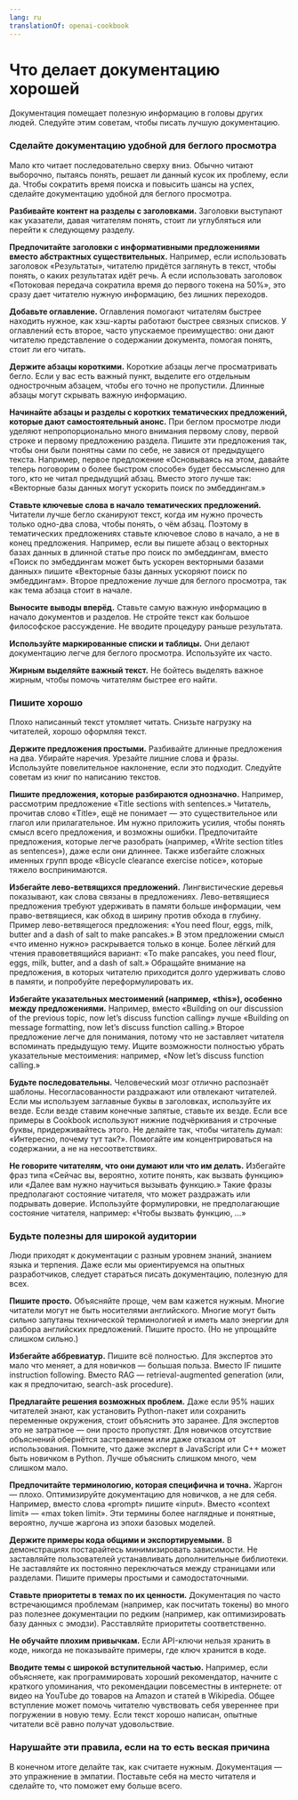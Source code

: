 ```yaml
---
lang: ru
translationOf: openai-cookbook
---
```


# Что делает документацию хорошей

Документация помещает полезную информацию в головы других людей. Следуйте этим советам, чтобы писать лучшую документацию.

### Сделайте документацию удобной для беглого просмотра

Мало кто читает последовательно сверху вниз. Обычно читают выборочно, пытаясь понять, решает ли данный кусок их проблему, если да. Чтобы сократить время поиска и повысить шансы на успех, сделайте документацию удобной для беглого просмотра.

**Разбивайте контент на разделы с заголовками.** Заголовки выступают как указатели, давая читателям понять, стоит ли углубляться или перейти к следующему разделу.

**Предпочитайте заголовки с информативными предложениями вместо абстрактных существительных.** Например, если использовать заголовок «Результаты», читателю придётся заглянуть в текст, чтобы понять, о каких результатах идёт речь. А если использовать заголовок «Потоковая передача сократила время до первого токена на 50%», это сразу дает читателю нужную информацию, без лишних переходов.

**Добавьте оглавление.** Оглавления помогают читателям быстрее находить нужное, как хэш-карты работают быстрее связных списков. У оглавлений есть второе, часто упускаемое преимущество: они дают читателю представление о содержании документа, помогая понять, стоит ли его читать.

**Держите абзацы короткими.** Короткие абзацы легче просматривать бегло. Если у вас есть важный пункт, выделите его отдельным однострочным абзацем, чтобы его точно не пропустили. Длинные абзацы могут скрывать важную информацию.

**Начинайте абзацы и разделы с коротких тематических предложений, которые дают самостоятельный анонс.** При беглом просмотре люди уделяют непропорционально много внимания первому слову, первой строке и первому предложению раздела. Пишите эти предложения так, чтобы они были понятны сами по себе, не завися от предыдущего текста. Например, первое предложение «Основываясь на этом, давайте теперь поговорим о более быстром способе» будет бессмысленно для того, кто не читал предыдущий абзац. Вместо этого лучше так: «Векторные базы данных могут ускорить поиск по эмбеддингам.»

**Ставьте ключевые слова в начало тематических предложений.** Читатели лучше бегло сканируют текст, когда им нужно прочесть только одно-два слова, чтобы понять, о чём абзац. Поэтому в тематических предложениях ставьте ключевое слово в начало, а не в конец предложения. Например, если вы пишете абзац о векторных базах данных в длинной статье про поиск по эмбеддингам, вместо «Поиск по эмбеддингам может быть ускорен векторными базами данных» пишите «Векторные базы данных ускоряют поиск по эмбеддингам». Второе предложение лучше для беглого просмотра, так как тема абзаца стоит в начале.

**Выносите выводы вперёд.** Ставьте самую важную информацию в начало документов и разделов. Не стройте текст как большое философское рассуждение. Не вводите процедуру раньше результата.

**Используйте маркированные списки и таблицы.** Они делают документацию легче для беглого просмотра. Используйте их часто.

**Жирным выделяйте важный текст.** Не бойтесь выделять важное жирным, чтобы помочь читателям быстрее его найти.

### Пишите хорошо

Плохо написанный текст утомляет читать. Снизьте нагрузку на читателей, хорошо оформляя текст.

**Держите предложения простыми.** Разбивайте длинные предложения на два. Убирайте наречия. Урезайте лишние слова и фразы. Используйте повелительное наклонение, если это подходит. Следуйте советам из книг по написанию текстов.

**Пишите предложения, которые разбираются однозначно.** Например, рассмотрим предложение «Title sections with sentences.» Читатель, прочитав слово «Title», ещё не понимает — это существительное или глагол или прилагательное. Им нужно приложить усилия, чтобы понять смысл всего предложения, и возможны ошибки. Предпочитайте предложения, которые легче разобрать (например, «Write section titles as sentences»), даже если они длиннее. Также избегайте сложных именных групп вроде «Bicycle clearance exercise notice», которые тяжело воспринимаются.

**Избегайте лево-ветвящихся предложений.** Лингвистические деревья показывают, как слова связаны в предложениях. Лево-ветвящиеся предложения требуют удерживать в памяти больше информации, чем право-ветвящиеся, как обход в ширину против обхода в глубину. Пример лево-ветвящегося предложения: «You need flour, eggs, milk, butter and a dash of salt to make pancakes.» В этом предложении смысл «что именно нужно» раскрывается только в конце. Более лёгкий для чтения правоветвящийся вариант: «To make pancakes, you need flour, eggs, milk, butter, and a dash of salt.» Обращайте внимание на предложения, в которых читателю приходится долго удерживать слово в памяти, и попробуйте переформулировать их.

**Избегайте указательных местоимений (например, «this»), особенно между предложениями.** Например, вместо «Building on our discussion of the previous topic, now let’s discuss function calling» лучше «Building on message formatting, now let’s discuss function calling.» Второе предложение легче для понимания, потому что не заставляет читателя вспоминать предыдущую тему. Ищите возможности полностью убрать указательные местоимения: например, «Now let’s discuss function calling.»

**Будьте последовательны.** Человеческий мозг отлично распознаёт шаблоны. Несогласованности раздражают или отвлекают читателей. Если мы используем заглавные буквы в заголовках, используйте их везде. Если везде ставим конечные запятые, ставьте их везде. Если все примеры в Cookbook используют нижние подчёркивания и строчные буквы, придерживайтесь этого. Не делайте так, чтобы читатель думал: «Интересно, почему тут так?». Помогайте им концентрироваться на содержании, а не на несоответствиях.

**Не говорите читателям, что они думают или что им делать.** Избегайте фраз типа «Сейчас вы, вероятно, хотите понять, как вызвать функцию» или «Далее вам нужно научиться вызывать функцию.» Такие фразы предполагают состояние читателя, что может раздражать или подрывать доверие. Используйте формулировки, не предполагающие состояние читателя, например: «Чтобы вызвать функцию, …»

### Будьте полезны для широкой аудитории

Люди приходят к документации с разным уровнем знаний, знанием языка и терпения. Даже если мы ориентируемся на опытных разработчиков, следует стараться писать документацию, полезную для всех.

**Пишите просто.** Объясняйте проще, чем вам кажется нужным. Многие читатели могут не быть носителями английского. Многие могут быть сильно запутаны технической терминологией и иметь мало энергии для разбора английских предложений. Пишите просто. (Но не упрощайте слишком сильно.)

**Избегайте аббревиатур.** Пишите всё полностью. Для экспертов это мало что меняет, а для новичков — большая польза. Вместо IF пишите instruction following. Вместо RAG — retrieval-augmented generation (или, как я предпочитаю, search-ask procedure).

**Предлагайте решения возможных проблем.** Даже если 95% наших читателей знают, как установить Python-пакет или сохранить переменные окружения, стоит объяснить это заранее. Для экспертов это не затратное — они просто пропустят. Для новичков отсутствие объяснений обернётся застреванием или даже отказом от использования. Помните, что даже эксперт в JavaScript или C++ может быть новичком в Python. Лучше объяснить слишком много, чем слишком мало.

**Предпочитайте терминологию, которая специфична и точна.** Жаргон — плохо. Оптимизируйте документацию для новичков, а не для себя. Например, вместо слова «prompt» пишите «input». Вместо «context limit» — «max token limit». Эти термины более наглядные и понятные, вероятно, лучше жаргона из эпохи базовых моделей.

**Держите примеры кода общими и экспортируемыми.** В демонстрациях постарайтесь минимизировать зависимости. Не заставляйте пользователей устанавливать дополнительные библиотеки. Не заставляйте их постоянно переключаться между страницами или разделами. Пишите примеры простыми и самодостаточными.

**Ставьте приоритеты в темах по их ценности.** Документация по часто встречающимся проблемам (например, как посчитать токены) во много раз полезнее документации по редким (например, как оптимизировать базу данных с эмодзи). Расставляйте приоритеты соответственно.

**Не обучайте плохим привычкам.** Если API-ключи нельзя хранить в коде, никогда не показывайте примеры, где ключ хранится в коде.

**Вводите темы с широкой вступительной частью.** Например, если объясняете, как программировать хороший рекомендатор, начните с краткого упоминания, что рекомендации повсеместны в интернете: от видео на YouTube до товаров на Amazon и статей в Wikipedia. Общее вступление может помочь читателю чувствовать себя увереннее при погружении в новую тему. Если текст хорошо написан, опытные читатели всё равно получат удовольствие.

### Нарушайте эти правила, если на то есть веская причина

В конечном итоге делайте так, как считаете нужным. Документация — это упражнение в эмпатии. Поставьте себя на место читателя и сделайте то, что поможет ему больше всего.